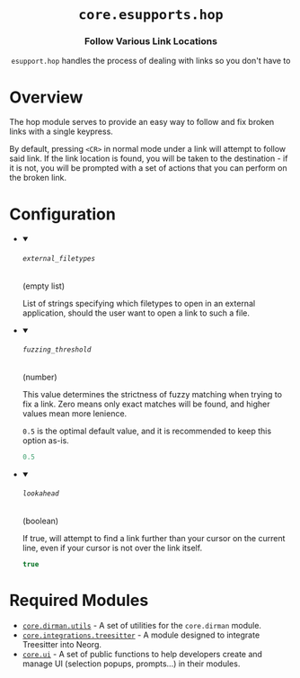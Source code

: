 <div align="center">

# `core.esupports.hop`

### Follow Various Link Locations

`esupport.hop` handles the process of dealing with links so you don't have to



</div>

# Overview

The hop module serves to provide an easy way to follow and fix broken links with a single keypress.

By default, pressing `<CR>` in normal mode under a link will attempt to follow said link.
If the link location is found, you will be taken to the destination - if it is not, you will be
prompted with a set of actions that you can perform on the broken link.

# Configuration

* <details open>
  
  <summary><h6><code>external_filetypes</h6></code> (empty list)</summary>
  
  <div>
  
  List of strings specifying which filetypes to open in an external application,
  should the user want to open a link to such a file.
  
  </div>
  
  
  
  
  </details>

* <details open>
  
  <summary><h6><code>fuzzing_threshold</h6></code> (number)</summary>
  
  <div>
  
  This value determines the strictness of fuzzy matching when trying to fix a link.
  Zero means only exact matches will be found, and higher values mean more lenience.
  
  `0.5` is the optimal default value, and it is recommended to keep this option as-is.
  
  </div>
  
  ```lua
  0.5
  ```
  
  </details>

* <details open>
  
  <summary><h6><code>lookahead</h6></code> (boolean)</summary>
  
  <div>
  
  If true, will attempt to find a link further than your cursor on the current line,
  even if your cursor is not over the link itself.
  
  </div>
  
  ```lua
  true
  ```
  
  </details>


# Required Modules

- [`core.dirman.utils`](https://github.com/nvim-neorg/neorg/wiki/Dirman-Utils) - A set of utilities for the `core.dirman` module.
- [`core.integrations.treesitter`](https://github.com/nvim-neorg/neorg/wiki/Treesitter-Integration) - A module designed to integrate Treesitter into Neorg.
- [`core.ui`](https://github.com/nvim-neorg/neorg/wiki/Core-UI) - A set of public functions to help developers create and manage UI (selection popups, prompts...) in their modules.

